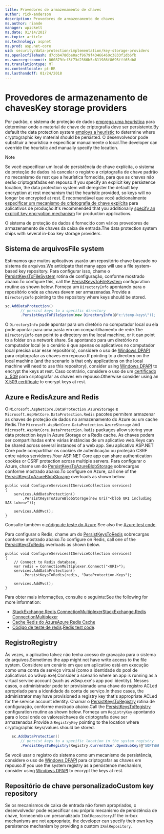```yaml
---
title: Provedores de armazenamento de chaves
author: rick-anderson
description: Provedores de armazenamento de chaves
ms.author: riande
manager: wpickett
ms.date: 01/14/2017
ms.topic: article
ms.technology: aspnet
ms.prod: asp.net-core
uid: security/data-protection/implementation/key-storage-providers
ms.openlocfilehash: d7cbb4786be0acf9679f43466460c3833f1db6fb
ms.sourcegitcommit: 060879fcf3f73d2366b5c811986f8695fff65db8
ms.translationtype: MT
ms.contentlocale: pt-BR
ms.lasthandoff: 01/24/2018
---
```

# <a name="key-storage-providers"></a><span data-ttu-id="c1598-103">Provedores de armazenamento de chaves</span><span class="sxs-lookup"><span data-stu-id="c1598-103">Key storage providers</span></span>

<a name="data-protection-implementation-key-storage-providers"></a>

<span data-ttu-id="c1598-104">Por padrão, o sistema de proteção de dados [emprega uma heurística](xref:security/data-protection/configuration/default-settings) para determinar onde o material de chave de criptografia deve ser persistente.</span><span class="sxs-lookup"><span data-stu-id="c1598-104">By default the data protection system [employs a heuristic](xref:security/data-protection/configuration/default-settings) to determine where cryptographic key material should be persisted.</span></span> <span data-ttu-id="c1598-105">O desenvolvedor pode substituir a heurística e especificar manualmente o local.</span><span class="sxs-lookup"><span data-stu-id="c1598-105">The developer can override the heuristic and manually specify the location.</span></span>

> [!NOTE]
> <span data-ttu-id="c1598-106">Se você especificar um local de persistência de chave explícita, o sistema de proteção de dados irá cancelar o registro a criptografia de chave padrão no mecanismo de rest que a heurística fornecida, para que as chaves não serão criptografadas em repouso.</span><span class="sxs-lookup"><span data-stu-id="c1598-106">If you specify an explicit key persistence location, the data protection system will deregister the default key encryption at rest mechanism that the heuristic provided, so keys will no longer be encrypted at rest.</span></span> <span data-ttu-id="c1598-107">É recomendável que você adicionalmente [especificar um mecanismo de criptografia de chave explícita](key-encryption-at-rest.md#data-protection-implementation-key-encryption-at-rest-providers) para aplicativos de produção.</span><span class="sxs-lookup"><span data-stu-id="c1598-107">It's recommended that you additionally [specify an explicit key encryption mechanism](key-encryption-at-rest.md#data-protection-implementation-key-encryption-at-rest-providers) for production applications.</span></span>

<span data-ttu-id="c1598-108">O sistema de proteção de dados é fornecido com vários provedores de armazenamento de chaves da caixa de entrada.</span><span class="sxs-lookup"><span data-stu-id="c1598-108">The data protection system ships with several in-box key storage providers.</span></span>

## <a name="file-system"></a><span data-ttu-id="c1598-109">Sistema de arquivos</span><span class="sxs-lookup"><span data-stu-id="c1598-109">File system</span></span>

<span data-ttu-id="c1598-110">Estimamos que muitos aplicativos usarão um repositório chave baseado no sistema de arquivos.</span><span class="sxs-lookup"><span data-stu-id="c1598-110">We anticipate that many apps will use a file system-based key repository.</span></span> <span data-ttu-id="c1598-111">Para configurar isso, chame o [PersistKeysToFileSystem](https://github.com/aspnet/DataProtection/blob/rel/1.1.0/src/Microsoft.AspNetCore.DataProtection/DataProtectionBuilderExtensions.cs) rotina de configuração, conforme mostrado abaixo.</span><span class="sxs-lookup"><span data-stu-id="c1598-111">To configure this, call the [PersistKeysToFileSystem](https://github.com/aspnet/DataProtection/blob/rel/1.1.0/src/Microsoft.AspNetCore.DataProtection/DataProtectionBuilderExtensions.cs) configuration routine as shown below.</span></span> <span data-ttu-id="c1598-112">Forneça um `DirectoryInfo` apontando para o repositório onde as chaves devem ser armazenadas.</span><span class="sxs-lookup"><span data-stu-id="c1598-112">Provide a `DirectoryInfo` pointing to the repository where keys should be stored.</span></span>

```csharp
sc.AddDataProtection()
       // persist keys to a specific directory
       .PersistKeysToFileSystem(new DirectoryInfo(@"c:\temp-keys\"));
   ```

<span data-ttu-id="c1598-113">O `DirectoryInfo` pode apontar para um diretório no computador local ou ela pode apontar para uma pasta em um compartilhamento de rede.</span><span class="sxs-lookup"><span data-stu-id="c1598-113">The `DirectoryInfo` can point to a directory on the local machine, or it can point to a folder on a network share.</span></span> <span data-ttu-id="c1598-114">Se apontando para um diretório no computador local (e o cenário é que apenas os aplicativos no computador local precisa usar esse repositório), considere o uso de [Windows DPAPI](key-encryption-at-rest.md#data-protection-implementation-key-encryption-at-rest) para criptografar as chaves em repouso.</span><span class="sxs-lookup"><span data-stu-id="c1598-114">If pointing to a directory on the local machine (and the scenario is that only applications on the local machine will need to use this repository), consider using [Windows DPAPI](key-encryption-at-rest.md#data-protection-implementation-key-encryption-at-rest) to encrypt the keys at rest.</span></span> <span data-ttu-id="c1598-115">Caso contrário, considere o uso de um [certificado x. 509](key-encryption-at-rest.md#data-protection-implementation-key-encryption-at-rest) para criptografar as chaves em repouso.</span><span class="sxs-lookup"><span data-stu-id="c1598-115">Otherwise consider using an [X.509 certificate](key-encryption-at-rest.md#data-protection-implementation-key-encryption-at-rest) to encrypt keys at rest.</span></span>

## <a name="azure-and-redis"></a><span data-ttu-id="c1598-116">Azure e Redis</span><span class="sxs-lookup"><span data-stu-id="c1598-116">Azure and Redis</span></span>

<span data-ttu-id="c1598-117">O `Microsoft.AspNetCore.DataProtection.AzureStorage` e `Microsoft.AspNetCore.DataProtection.Redis` pacotes permitem armazenar as chaves de proteção de dados no armazenamento do Azure ou um cache Redis.</span><span class="sxs-lookup"><span data-stu-id="c1598-117">The `Microsoft.AspNetCore.DataProtection.AzureStorage` and `Microsoft.AspNetCore.DataProtection.Redis` packages allow storing your data protection keys in Azure Storage or a Redis cache.</span></span> <span data-ttu-id="c1598-118">As chaves podem ser compartilhadas entre várias instâncias de um aplicativo web.</span><span class="sxs-lookup"><span data-stu-id="c1598-118">Keys can be shared across several instances of a web app.</span></span> <span data-ttu-id="c1598-119">Seu aplicativo ASP.NET Core pode compartilhar os cookies de autenticação ou proteção CSRF entre vários servidores.</span><span class="sxs-lookup"><span data-stu-id="c1598-119">Your ASP.NET Core app can share authentication cookies or CSRF protection across multiple servers.</span></span> <span data-ttu-id="c1598-120">Para configurar o Azure, chame um do [PersistKeysToAzureBlobStorage](https://github.com/aspnet/DataProtection/blob/rel/1.1.0/src/Microsoft.AspNetCore.DataProtection.AzureStorage/AzureDataProtectionBuilderExtensions.cs) sobrecargas conforme mostrado abaixo.</span><span class="sxs-lookup"><span data-stu-id="c1598-120">To configure on Azure, call one of the [PersistKeysToAzureBlobStorage](https://github.com/aspnet/DataProtection/blob/rel/1.1.0/src/Microsoft.AspNetCore.DataProtection.AzureStorage/AzureDataProtectionBuilderExtensions.cs) overloads as shown below.</span></span>

```
public void ConfigureServices(IServiceCollection services)
{
    services.AddDataProtection()
        .PersistKeysToAzureBlobStorage(new Uri("<blob URI including SAS token>"));

    services.AddMvc();
}
```

<span data-ttu-id="c1598-121">Consulte também o [código de teste do Azure](https://github.com/aspnet/DataProtection/blob/rel/1.1.0/samples/AzureBlob/Program.cs).</span><span class="sxs-lookup"><span data-stu-id="c1598-121">See also the [Azure test code](https://github.com/aspnet/DataProtection/blob/rel/1.1.0/samples/AzureBlob/Program.cs).</span></span>

<span data-ttu-id="c1598-122">Para configurar o Redis, chame um do [PersistKeysToRedis](https://github.com/aspnet/DataProtection/blob/rel/1.1.0/src/Microsoft.AspNetCore.DataProtection.Redis/RedisDataProtectionBuilderExtensions.cs) sobrecargas conforme mostrado abaixo.</span><span class="sxs-lookup"><span data-stu-id="c1598-122">To configure on Redis, call one of the [PersistKeysToRedis](https://github.com/aspnet/DataProtection/blob/rel/1.1.0/src/Microsoft.AspNetCore.DataProtection.Redis/RedisDataProtectionBuilderExtensions.cs) overloads as shown below.</span></span>

```
public void ConfigureServices(IServiceCollection services)
{
    // Connect to Redis database.
    var redis = ConnectionMultiplexer.Connect("<URI>");
    services.AddDataProtection()
        .PersistKeysToRedis(redis, "DataProtection-Keys");

    services.AddMvc();
}
```

<span data-ttu-id="c1598-123">Para obter mais informações, consulte o seguinte:</span><span class="sxs-lookup"><span data-stu-id="c1598-123">See the following for more information:</span></span>

- [<span data-ttu-id="c1598-124">StackExchange.Redis ConnectionMultiplexer</span><span class="sxs-lookup"><span data-stu-id="c1598-124">StackExchange.Redis ConnectionMultiplexer</span></span>](https://github.com/StackExchange/StackExchange.Redis/blob/master/docs/Basics.md)
- [<span data-ttu-id="c1598-125">Cache Redis do Azure</span><span class="sxs-lookup"><span data-stu-id="c1598-125">Azure Redis Cache</span></span>](https://docs.microsoft.com/azure/redis-cache/cache-dotnet-how-to-use-azure-redis-cache#connect-to-the-cache)
- <span data-ttu-id="c1598-126">[Código de teste de redis](https://github.com/aspnet/DataProtection/blob/rel/1.1.0/samples/Redis/Program.cs).</span><span class="sxs-lookup"><span data-stu-id="c1598-126">[Redis test code](https://github.com/aspnet/DataProtection/blob/rel/1.1.0/samples/Redis/Program.cs).</span></span>

## <a name="registry"></a><span data-ttu-id="c1598-127">Registro</span><span class="sxs-lookup"><span data-stu-id="c1598-127">Registry</span></span>

<span data-ttu-id="c1598-128">Às vezes, o aplicativo talvez não tenha acesso de gravação para o sistema de arquivos.</span><span class="sxs-lookup"><span data-stu-id="c1598-128">Sometimes the app might not have write access to the file system.</span></span> <span data-ttu-id="c1598-129">Considere um cenário em que um aplicativo está em execução como uma conta de serviço virtual (como a identidade do pool de aplicativos do w3wp.exe).</span><span class="sxs-lookup"><span data-stu-id="c1598-129">Consider a scenario where an app is running as a virtual service account (such as w3wp.exe's app pool identity).</span></span> <span data-ttu-id="c1598-130">Nesses casos, o administrador pode ter provisionado uma chave do registro ACLed apropriado para a identidade da conta de serviço.</span><span class="sxs-lookup"><span data-stu-id="c1598-130">In these cases, the administrator may have provisioned a registry key that's appropriate ACLed for the service account identity.</span></span> <span data-ttu-id="c1598-131">Chamar o [PersistKeysToRegistry](https://github.com/aspnet/DataProtection/blob/rel/1.1.0/src/Microsoft.AspNetCore.DataProtection/DataProtectionBuilderExtensions.cs) rotina de configuração, conforme mostrado abaixo.</span><span class="sxs-lookup"><span data-stu-id="c1598-131">Call the [PersistKeysToRegistry](https://github.com/aspnet/DataProtection/blob/rel/1.1.0/src/Microsoft.AspNetCore.DataProtection/DataProtectionBuilderExtensions.cs) configuration routine as shown below.</span></span> <span data-ttu-id="c1598-132">Forneça um `RegistryKey` apontando para o local onde os valores/chaves de criptografia deve ser armazenados.</span><span class="sxs-lookup"><span data-stu-id="c1598-132">Provide a `RegistryKey` pointing to the location where cryptographic keys/values should be stored.</span></span>

```csharp
   sc.AddDataProtection()
       // persist keys to a specific location in the system registry
       .PersistKeysToRegistry(Registry.CurrentUser.OpenSubKey(@"SOFTWARE\Sample\keys"));
   ```

<span data-ttu-id="c1598-133">Se você usar o registro do sistema como um mecanismo de persistência, considere o uso de [Windows DPAPI](key-encryption-at-rest.md#data-protection-implementation-key-encryption-at-rest) para criptografar as chaves em repouso.</span><span class="sxs-lookup"><span data-stu-id="c1598-133">If you use the system registry as a persistence mechanism, consider using [Windows DPAPI](key-encryption-at-rest.md#data-protection-implementation-key-encryption-at-rest) to encrypt the keys at rest.</span></span>

## <a name="custom-key-repository"></a><span data-ttu-id="c1598-134">Repositório de chave personalizado</span><span class="sxs-lookup"><span data-stu-id="c1598-134">Custom key repository</span></span>

<span data-ttu-id="c1598-135">Se os mecanismos de caixa de entrada não forem apropriados, o desenvolvedor pode especificar seu próprio mecanismo de persistência de chave, fornecendo um personalizado `IXmlRepository`.</span><span class="sxs-lookup"><span data-stu-id="c1598-135">If the in-box mechanisms are not appropriate, the developer can specify their own key persistence mechanism by providing a custom `IXmlRepository`.</span></span>
